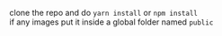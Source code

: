 clone the repo and do `yarn install` or `npm install`
<br/>
if any images put it inside a global folder named `public`
